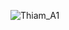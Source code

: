 ![Thiam_A1](https://github.com/SyntaxErrorUser/it0043tc05/assets/114919306/0ee36e22-e28c-4f51-bafb-a9222623e405)
